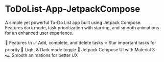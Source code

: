 # ToDoList-App-JetpackCompose
A simple yet powerful To-Do List app built using Jetpack Compose. Features dark mode, task prioritization with starring, and smooth animations for an enhanced user experience.

🚀 Features \n
✅ Add, complete, and delete tasks
⭐ Star important tasks for priority
🌙 Light & Dark mode toggle
🎨 Jetpack Compose UI with Material 3
🏎️ Smooth animations for better UX


